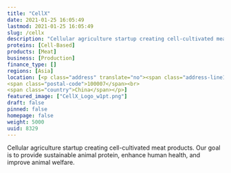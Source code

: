 ```yaml
---
title: "CellX"
date: 2021-01-25 16:05:49
lastmod: 2021-01-25 16:05:49
slug: /cellx
description: "Cellular agriculture startup creating cell-cultivated meat products. Our goal is to provide sustainable animal protein, enhance human health, and improve animal welfare."
proteins: [Cell-Based]
products: [Meat]
business: [Production]
finance_type: []
regions: [Asia]
location: [<p class="address" translate="no"><span class="address-line1">Zhengyi Road</span><br>
<span class="postal-code">100007</span><br>
<span class="country">China</span></p>]
featured_image: ["CellX_Logo_w1pt.png"]
draft: false
pinned: false
homepage: false
weight: 5000
uuid: 8329
---
```

<p>Cellular agriculture startup creating cell-cultivated meat products. Our goal is to provide sustainable animal protein, enhance human health, and improve animal welfare.</p>

